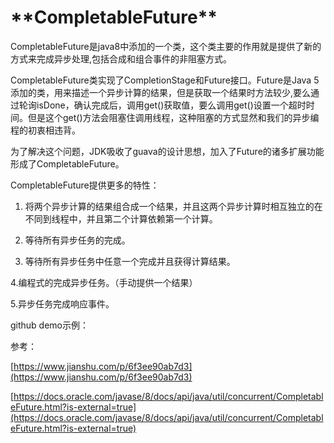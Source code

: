 # \*\*CompletableFuture\*\*

CompletableFuture是java8中添加的一个类，这个类主要的作用就是提供了新的方式来完成异步处理,包括合成和组合事件的非阻塞方式。

CompletableFuture类实现了CompletionStage和Future接口。Future是Java 5添加的类，用来描述一个异步计算的结果，但是获取一个结果时方法较少,要么通过轮询isDone，确认完成后，调用get\(\)获取值，要么调用get\(\)设置一个超时时间。但是这个get\(\)方法会阻塞住调用线程，这种阻塞的方式显然和我们的异步编程的初衷相违背。

为了解决这个问题，JDK吸收了guava的设计思想，加入了Future的诸多扩展功能形成了CompletableFuture。

CompletableFuture提供更多的特性：

1. 将两个异步计算的结果组合成一个结果，并且这两个异步计算时相互独立的在不同到线程中，并且第二个计算依赖第一个计算。

2. 等待所有异步任务的完成。

3. 等待所有异步任务中任意一个完成并且获得计算结果。

4.编程式的完成异步任务。（手动提供一个结果）

5.异步任务完成响应事件。

github demo示例：



参考：

[https://www.jianshu.com/p/6f3ee90ab7d3](https://www.jianshu.com/p/6f3ee90ab7d3)

[https://docs.oracle.com/javase/8/docs/api/java/util/concurrent/CompletableFuture.html?is-external=true](https://docs.oracle.com/javase/8/docs/api/java/util/concurrent/CompletableFuture.html?is-external=true)

